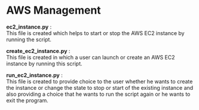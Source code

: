 # AWS Management  

__ec2_instance.py__ :     
This file is created which helps to start or stop the AWS EC2 instance by running the script.  

__create_ec2_instance.py__ :    
This file is created in which a user can launch or create an AWS EC2 instance by running this script.  

__run_ec2_instance.py__ :    
This file is created to provide choice to the user whether he wants to create the instance or change the state to stop or start of the existing instance and also providing a choice that he wants to run the script again or he wants to exit the program.  
